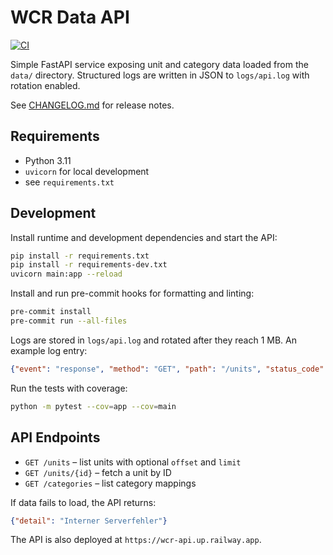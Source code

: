 # WCR Data API

[![CI](https://github.com/OWNER/wcr-data-api/actions/workflows/ci.yml/badge.svg)](https://github.com/OWNER/wcr-data-api/actions/workflows/ci.yml)

Simple FastAPI service exposing unit and category data loaded from the
`data/` directory. Structured logs are written in JSON to `logs/api.log`
with rotation enabled.

See [CHANGELOG.md](CHANGELOG.md) for release notes.

## Requirements

- Python 3.11
- `uvicorn` for local development
- see `requirements.txt`

## Development

Install runtime and development dependencies and start the API:

```bash
pip install -r requirements.txt
pip install -r requirements-dev.txt
uvicorn main:app --reload
```

Install and run pre-commit hooks for formatting and linting:

```bash
pre-commit install
pre-commit run --all-files
```

Logs are stored in `logs/api.log` and rotated after they reach 1&nbsp;MB.
An example log entry:

```json
{"event": "response", "method": "GET", "path": "/units", "status_code": 200}
```

Run the tests with coverage:

```bash
python -m pytest --cov=app --cov=main
```

## API Endpoints

- `GET /units` – list units with optional `offset` and `limit`
- `GET /units/{id}` – fetch a unit by ID
- `GET /categories` – list category mappings

If data fails to load, the API returns:

```json
{"detail": "Interner Serverfehler"}
```

The API is also deployed at `https://wcr-api.up.railway.app`.
